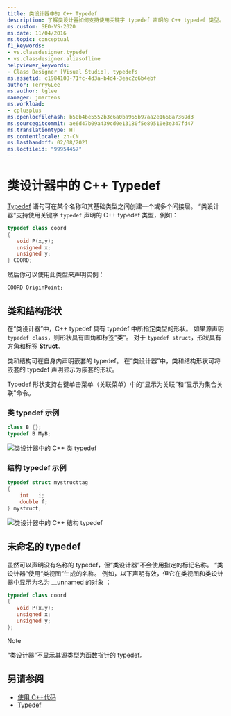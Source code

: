 ```yaml
---
title: 类设计器中的 C++ Typedef
description: 了解类设计器如何支持使用关键字 typedef 声明的 C++ typedef 类型。
ms.custom: SEO-VS-2020
ms.date: 11/04/2016
ms.topic: conceptual
f1_keywords:
- vs.classdesigner.typedef
- vs.classdesigner.aliasofline
helpviewer_keywords:
- Class Designer [Visual Studio], typedefs
ms.assetid: c1984108-71fc-4d3a-b4d4-3eac2c6b4ebf
author: TerryGLee
ms.author: tglee
manager: jmartens
ms.workload:
- cplusplus
ms.openlocfilehash: b50b4be5552b3c6a0ba965b97aa2e1668a7369d3
ms.sourcegitcommit: ae6d47b09a439cd0e13180f5e89510e3e347fd47
ms.translationtype: HT
ms.contentlocale: zh-CN
ms.lasthandoff: 02/08/2021
ms.locfileid: "99954457"
---
```

# <a name="c-typedefs-in-class-designer"></a>类设计器中的 C++ Typedef

[Typedef](/cpp/cpp/aliases-and-typedefs-cpp#typedefs) 语句可在某个名称和其基础类型之间创建一个或多个间接层。 “类设计器”支持使用关键字 `typedef` 声明的 C++ typedef 类型，例如：

```cpp
typedef class coord
{
   void P(x,y);
   unsigned x;
   unsigned y;
} COORD;
```

然后你可以使用此类型来声明实例：

`COORD OriginPoint;`

## <a name="class-and-struct-shapes"></a>类和结构形状

在“类设计器”中，C++ typedef 具有 typedef 中所指定类型的形状。 如果源声明 `typedef class`，则形状具有圆角和标签“类”。 对于 `typedef struct`，形状具有方角和标签 **Struct**。

类和结构可在自身内声明嵌套的 typedef。 在“类设计器”中，类和结构形状可将嵌套的 typedef 声明显示为嵌套的形状。

Typedef 形状支持右键单击菜单（关联菜单）中的“显示为关联”和“显示为集合关联”命令。

### <a name="class-typedef-example"></a>类 typedef 示例

```cpp
class B {};
typedef B MyB;
```

![类设计器中的 C++ 类 typedef](media/cpp-class-typedef.png)

### <a name="struct-typedef-example"></a>结构 typedef 示例

```cpp
typedef struct mystructtag
{
    int   i;
    double f;
} mystruct;
```

![类设计器中的 C++ 结构 typedef](media/cpp-struct-typedef.png)

## <a name="unnamed-typedefs"></a>未命名的 typedef

虽然可以声明没有名称的 typedef，但“类设计器”不会使用指定的标记名称。 “类设计器”使用“类视图”生成的名称。 例如，以下声明有效，但它在类视图和类设计器中显示为名为 __unnamed 的对象  ：

```cpp
typedef class coord
{
   void P(x,y);
   unsigned x;
   unsigned y;
};
```

> [!NOTE]
> “类设计器”不显示其源类型为函数指针的 typedef。

## <a name="see-also"></a>另请参阅

- [使用 C++代码](working-with-visual-cpp-code.md)
- [Typedef](/cpp/cpp/aliases-and-typedefs-cpp#typedefs)
